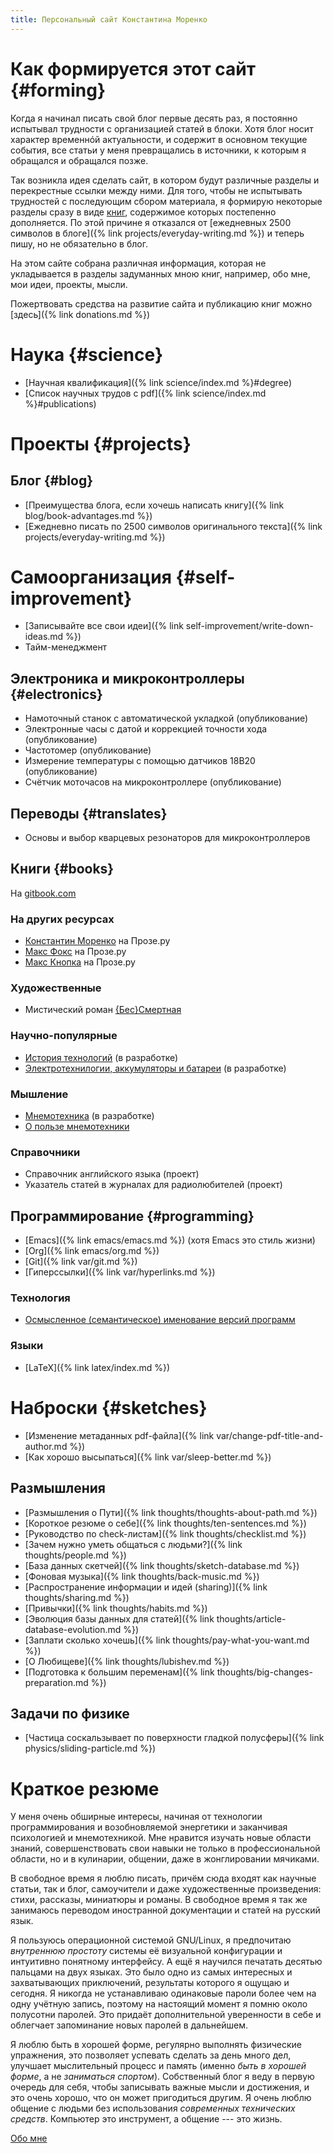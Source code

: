 ```yaml
---
title: Персональный сайт Константина Моренко
---
```


# Как формируется этот сайт {#forming}

Когда я начинал писать свой блог первые десять раз, я постоянно
испытывал трудности с организацией статей в блоки.  Хотя блог носит
характер временнóй актуальности, и содержит в основном текущие
события, все статьи у меня превращались в источники, к которым я
обращался и обращался позже.

Так возникла идея сделать сайт, в котором будут различные разделы и
перекрестные ссылки между ними.  Для того, чтобы не испытывать
трудностей с последующим сбором материала, я формирую некоторые
разделы сразу в виде [книг](#books), содержимое которых постепенно
дополняется.  По этой причине я отказался от [ежедневных 2500 символов
в блоге]({% link projects/everyday-writing.md %}) и теперь пишу, но не
обязательно в блог.

На этом сайте собрана различная информация, которая не укладывается в
разделы задуманных мною книг, например, обо мне, мои идеи, проекты,
мысли.

Пожертвовать средства на развитие сайта и публикацию книг
можно [здесь]({% link donations.md %})

# Наука {#science}

- [Научная квалификация]({% link science/index.md %}#degree)
- [Список научных трудов с pdf]({% link science/index.md %}#publications)

# Проекты {#projects}

## Блог {#blog}

- [Преимущества блога, если хочешь написать книгу]({% link blog/book-advantages.md %})
- [Ежедневно писать по 2500 символов оригинального текста]({% link projects/everyday-writing.md %})

# Самоорганизация {#self-improvement}

- [Записывайте все свои идеи]({% link self-improvement/write-down-ideas.md %})
- Тайм-менеджмент

## Электроника и микроконтроллеры {#electronics}

- Намоточный станок с автоматической укладкой (опубликование)
- Электронные часы с датой и коррекцией точности хода (опубликование)
- Частотомер (опубликование)
- Измерение температуры с помощью датчиков 18B20 (опубликование)
- Счётчик моточасов на микроконтроллере (опубликование)

## Переводы {#translates}

- Основы и выбор кварцевых резонаторов для микроконтроллеров

## Книги {#books}

На [gitbook.com](https://www.gitbook.com/@konstantin-morenko)

### На других ресурсах

- [Константин Моренко](http://www.proza.ru/avtor/kmoren) на Прозе.ру
- [Макс Фокс](http://www.proza.ru/avtor/maxfox) на Прозе.ру
- [Макс Кнопка](http://www.proza.ru/avtor/maxknopka) на Прозе.ру

### Художественные

- Мистический роман [{Бес}Смертная](https://ridero.ru/books/bes_smertnaya/)

### Научно-популярные

- [История технологий](https://www.gitbook.com/read/book/konstantin-morenko/istoriya-tehnologii) (в разработке)
- [Электротехнилогии, аккумуляторы и батареи](battery-info.ru) (в разработке)

### Мышление

- [Мнемотехника](https://www.gitbook.com/read/book/konstantin-morenko/mnemotehnika) (в разработке)
- [О пользе мнемотехники](https://konstantin-morenko.gitbooks.io/mnemonics/content/why.html)

### Справочники

- Справочник английского языка (проект)
- Указатель статей в журналах для радиолюбителей (проект)

## Программирование {#programming}

- [Emacs]({% link emacs/emacs.md %}) (хотя Emacs это стиль жизни)
- [Org]({% link emacs/org.md %})
- [Git]({% link var/git.md %})
- [Гиперссылки]({% link var/hyperlinks.md %})

### Технология

- [Осмысленное (семантическое) именование версий программ](http://semver.org/lang/ru/)

### Языки

- [LaTeX]({% link latex/index.md %})

# Наброски {#sketches}

- [Изменение метаданных pdf-файла]({% link var/change-pdf-title-and-author.md %})
- [Как хорошо высыпаться]({% link var/sleep-better.md %})

## Размышления

- [Размышления о Пути]({% link thoughts/thoughts-about-path.md %})
- [Короткое резюме о себе]({% link thoughts/ten-sentences.md %})
- [Руководство по check-листам]({% link thoughts/checklist.md %})
- [Зачем нужно уметь общаться с людьми?]({% link thoughts/people.md %})
- [База данных скетчей]({% link thoughts/sketch-database.md %})
- [Фоновая музыка]({% link thoughts/back-music.md %})
- [Распространение информации и идей (sharing)]({% link thoughts/sharing.md %})
- [Привычки]({% link thoughts/habits.md %})
- [Эволюция базы данных для статей]({% link thoughts/article-database-evolution.md %})
- [Заплати сколько хочешь]({% link thoughts/pay-what-you-want.md %})
- [О Любищеве]({% link thoughts/lubishev.md %})
- [Подготовка к большим переменам]({% link thoughts/big-changes-preparation.md %})

## Задачи по физике

- [Частица соскальзывает по поверхности гладкой полусферы]({% link physics/sliding-particle.md %})

# Краткое резюме

У меня очень обширные интересы, начиная от технологии программирования
и возобновляемой энергетики и заканчивая психологией и мнемотехникой.
Мне нравится изучать новые области знаний, совершенствовать свои
навыки не только в профессиональной области, но и в кулинарии,
общении, даже в жонглировании мячиками.

В свободное время я люблю писать, причём сюда входят как научные
статьи, так и блог, самоучители и даже художественные произведения:
стихи, рассказы, миниатюры и романы.  В свободное время я так же
занимаюсь переводом иностранной документации и статей на русский язык.

Я пользуюсь операционной системой GNU/Linux, я предпочитаю *внутреннюю
простоту* системы её визуальной конфигурации и интуитивно понятному
интерфейсу.  А ещё я научился печатать десятью пальцами на двух
языках.  Это было одно из самых интересных и захватывающих
приключений, результаты которого я ощущаю и сегодня.  Я никогда не
устанавливаю одинаковые пароли более чем на одну учётную запись,
поэтому на настоящий момент я помню около полусотни паролей.  Это
придаёт дополнительной уверенности в себе и облегчает запоминание
новых паролей в дальнейшем.

Я люблю быть в хорошей форме, регулярно выполнять физические
упражнения, это позволяет успевать сделать за день много дел, улучшает
мыслительный процесс и память (именно *быть в хорошей форме*, а не
*заниматься спортом*).  Собственный блог я веду в первую очередь для
себя, чтобы записывать важные мысли и достижения, и это очень хорошо,
что он может пригодиться другим.  Я очень люблю общение с людьми без
использования *современных технических средств*.  Компьютер это
инструмент, а общение --- это жизнь.

[Обо мне](resume.md)
